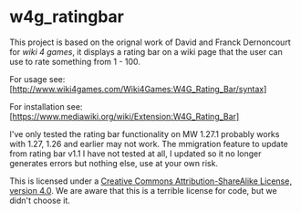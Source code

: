 # w4g_ratingbar

This project is based on the orignal work of David and Franck Dernoncourt for *wiki 4 games*, it displays a rating bar on a wiki page that the user can use to rate something from 1 - 100.

For usage see: [http://www.wiki4games.com/Wiki4Games:W4G_Rating_Bar/syntax]

For installation see: [https://www.mediawiki.org/wiki/Extension:W4G_Rating_Bar]

I've only tested the rating bar functionality on MW 1.27.1 probably works with 1.27, 1.26 and earlier may not work.
The mmigration feature to update from rating bar v1.1 I have not tested at all, I updated so it no longer generates errors but nothing else, use at your own risk.

This is licensed under a [Creative Commons Attribution-ShareAlike License, version 4.0](https://creativecommons.org/licenses/by-sa/4.0/).
We are aware that this is a terrible license for code, but we didn't choose it.
